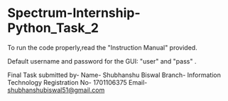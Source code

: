 # Spectrum-Internship-Python_Task_2
To run the code properly,read the "Instruction Manual" provided.

Default username and password for the GUI: "user" and "pass" .

Final Task submitted by-
   Name- Shubhanshu Biswal
   Branch- Information Technology
   Registration No- 1701106375
   Email- shubhanshubiswal51@gmail.com
